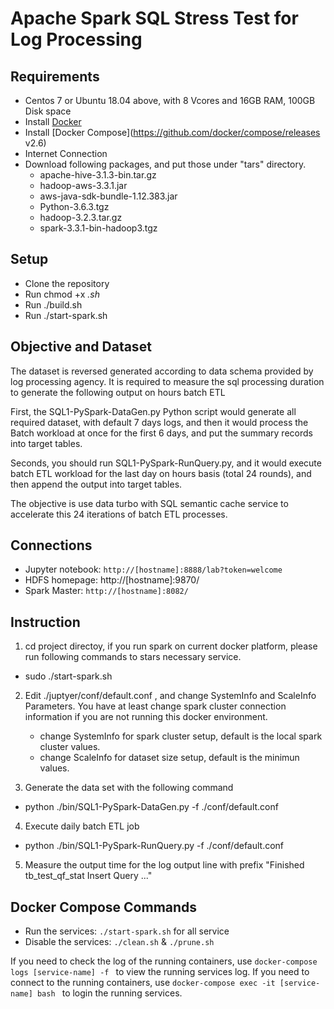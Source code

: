 # Apache Spark SQL Stress Test for Log Processing

## Requirements 
* Centos 7 or Ubuntu 18.04 above, with 8 Vcores and 16GB RAM, 100GB Disk space
* Install [Docker](https://www.docker.com/products/docker-desktop)
* Install [Docker Compose](https://github.com/docker/compose/releases v2.6) 
* Internet Connection
* Download following packages, and put those under "tars" directory.
	- apache-hive-3.1.3-bin.tar.gz     
	- hadoop-aws-3.3.1.jar               
	- aws-java-sdk-bundle-1.12.383.jar 
	- Python-3.6.3.tgz
	- hadoop-3.2.3.tar.gz              
	- spark-3.3.1-bin-hadoop3.tgz

## Setup 
* Clone the repository
* Run chmod +x *.sh* 
* Run ./build.sh
* Run ./start-spark.sh

## Objective and Dataset
The dataset is reversed generated according to data schema provided by log processing agency. It is required to measure the sql processing duration to generate the following output on hours batch ETL

First, the SQL1-PySpark-DataGen.py Python script would generate all required dataset, with default 7 days logs, and then it would process the Batch workload at once for the first 6 days, and put the summary records into target tables.

Seconds, you should run SQL1-PySpark-RunQuery.py, and it would execute batch ETL workload for the last day on hours basis (total 24 rounds), and then append the output into target tables. 

The objective is use data turbo with SQL semantic cache service to accelerate this 24 iterations of batch ETL processes.


## Connections
* Jupyter notebook: `http://[hostname]:8888/lab?token=welcome `
* HDFS homepage: http://[hostname]:9870/
* Spark Master: `http://[hostname]:8082/ `

## Instruction
1. cd project directoy, if you run spark on current docker platform, please run following commands to stars necessary service. 
* sudo ./start-spark.sh

2. Edit ./juptyer/conf/default.conf , and change SystemInfo and ScaleInfo Parameters. You have at least change spark cluster connection information if you are not running this docker environment.
	- change SystemInfo for spark cluster setup, default is the local spark cluster values. 
	- change ScaleInfo for dataset size setup, default is the minimun values. 

3. Generate the data set with the following command
* python ./bin/SQL1-PySpark-DataGen.py -f ./conf/default.conf 

4. Execute daily batch ETL job
* python ./bin/SQL1-PySpark-RunQuery.py -f ./conf/default.conf 
 
5. Measure the output time for the log output line with prefix "Finished tb_test_qf_stat Insert Query ..."



## Docker Compose Commands
* Run the services: `./start-spark.sh` for all service
* Disable the services: `./clean.sh` & `./prune.sh`

If you need to check the log of the running containers, use `docker-compose logs [service-name] -f ` to view the running services log.
If you need to connect to the running containers, use `docker-compose exec -it [service-name] bash ` to login the running services.

